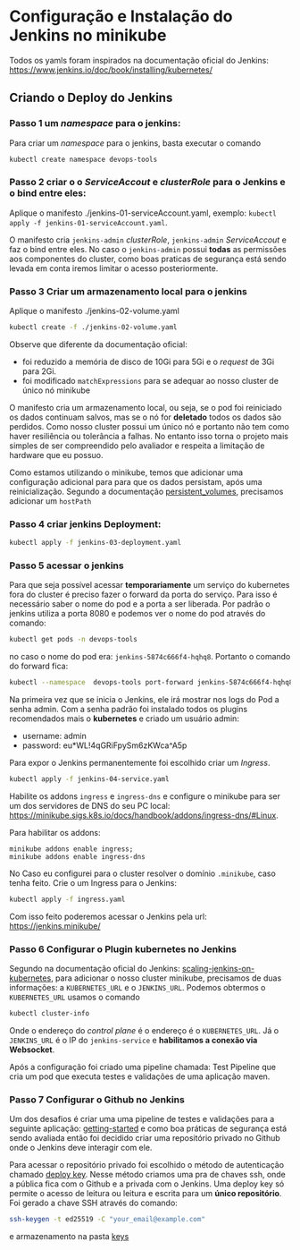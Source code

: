 # Configuração e Instalação do Jenkins no minikube 

Todos os yamls foram inspirados na documentação oficial do Jenkins: https://www.jenkins.io/doc/book/installing/kubernetes/


## Criando o Deploy do Jenkins

### Passo 1 um *namespace*  para o jenkins:

Para criar  um *namespace*  para o jenkins, basta executar o comando

```bash
kubectl create namespace devops-tools
```

### Passo 2 criar o o *ServiceAccout* e *clusterRole*  para o Jenkins e o bind entre eles:

Aplique o manifesto ./jenkins-01-serviceAccount.yaml, exemplo: `kubectl apply -f jenkins-01-serviceAccount.yaml`.

O manifesto cria `jenkins-admin` *clusterRole*, `jenkins-admin` *ServiceAccout* e faz o bind entre eles.
No caso o `jenkins-admin` possui **todas** as permissões aos componentes do cluster, como boas praticas de segurança
está sendo levada em conta iremos limitar o acesso posteriormente.


### Passo 3 Criar um armazenamento local para o jenkins 

Aplique o manifesto ./jenkins-02-volume.yaml 

```bash
kubectl create -f ./jenkins-02-volume.yaml
```

Observe que diferente da documentação oficial:
- foi reduzido a memória de disco de 10Gi para 5Gi e o *request* de 3Gi para 2Gi.
- foi modificado `matchExpressions` para se adequar ao nosso cluster de único nó minikube


O manifesto cria um armazenamento local, ou seja, se o pod foi reiniciado os dados continuam salvos,
mas se o nó for **deletado** todos os dados são perdidos. Como nosso cluster possui um único nó e
portanto não tem como haver resiliência ou tolerância a falhas. No entanto isso torna o projeto mais
simples de ser compreendido pelo avaliador e respeita a limitação de hardware que eu possuo.

Como estamos utilizando o minikube, temos que adicionar uma configuração adicional para para que os dados persistam,
após uma reinicialização. Segundo a documentação [persistent_volumes](https://minikube.sigs.k8s.io/docs/handbook/persistent_volumes/),
precisamos adicionar  um `hostPath`



### Passo 4 criar jenkins Deployment:

```bash
kubectl apply -f jenkins-03-deployment.yaml
```


### Passo 5 acessar o jenkins 

Para que seja possível acessar **temporariamente** um serviço do kubernetes fora do cluster é preciso
fazer o forward da porta do serviço. Para isso é necessário saber o nome do pod e a porta a ser liberada. Por padrão o jenkins utiliza a porta 8080 e podemos ver o nome do pod através do comando:

```bash
kubectl get pods -n devops-tools
```
no caso o nome do pod era: `jenkins-5874c666f4-hqhq8`. Portanto o comando do forward fica:

```bash
kubectl --namespace  devops-tools port-forward jenkins-5874c666f4-hqhq8 8080:8080
```

Na primeira vez que se inicia o Jenkins, ele irá mostrar nos logs do Pod a senha admin.
Com a senha padrão foi instalado todos os plugins recomendados mais o **kubernetes**  e criado um usuário admin:

- username: admin
- password: eu*WL!4qGRiFpySm6zKWca^A5p

Para expor o Jenkins permanentemente foi escolhido criar um *Ingress*. 

```bash
kubectl apply -f jenkins-04-service.yaml
```

Habilite os addons `ingress` e `ingress-dns`  e configure o minikube para ser um dos
servidores de DNS do seu PC local:
https://minikube.sigs.k8s.io/docs/handbook/addons/ingress-dns/#Linux.

Para habilitar os addons:

```
minikube addons enable ingress;
minikube addons enable ingress-dns
```

No Caso eu configurei para o cluster resolver o domínio `.minikube`,
caso tenha feito. Crie o um Ingress para o Jenkins:

```bash
kubectl apply -f ingress.yaml
```

Com isso feito poderemos acessar o Jenkins pela url: https://jenkins.minikube/

### Passo 6 Configurar o Plugin kubernetes no Jenkins

Segundo na documentação oficial do Jenkins: [scaling-jenkins-on-kubernetes](https://www.jenkins.io/doc/book/scaling/scaling-jenkins-on-kubernetes/),
para adicionar o nosso cluster minikube, precisamos de duas informações:
a `KUBERNETES_URL` e o `JENKINS_URL`.
Podemos obtermos o `KUBERNETES_URL` usamos o comando

```bash
kubectl cluster-info
```

Onde o endereço do *control plane* é o endereço é o `KUBERNETES_URL`. Já o `JENKINS_URL`
é o IP do `jenkins-service`  e **habilitamos a conexão via Websocket**.

Após a configuração foi criado uma pipeline chamada: Test Pipeline que cria um pod que executa testes e validações de uma aplicação maven.


### Passo 7 Configurar o Github no Jenkins

Um dos desafios é criar uma uma pipeline de testes e validações para a seguinte aplicação:
[getting-started](https://github.com/quarkusio/quarkus-quickstarts/tree/main/getting-started)
e como boa práticas de segurança está sendo avaliada então foi decidido criar uma repositório
privado no Github onde o Jenkins deve interagir com ele.

Para acessar o repositório privado foi escolhido o método de autenticação chamado [deploy key](https://docs.github.com/en/authentication/connecting-to-github-with-ssh/managing-deploy-keys). Nesse método
criamos uma pra de chaves ssh, onde a pública fica com o Github e a privada com o Jenkins. Uma deploy
key só permite o acesso de leitura ou leitura e escrita para um **único repositório**. Foi gerado
a chave SSH através do comando:

```bash
ssh-keygen -t ed25519 -C "your_email@example.com"
```

e armazenamento na pasta [keys](../../keys)


